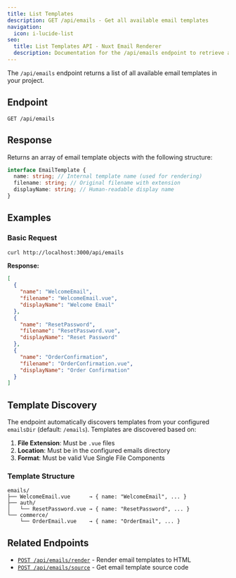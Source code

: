 ```yaml
---
title: List Templates
description: GET /api/emails - Get all available email templates
navigation:
  icon: i-lucide-list
seo:
  title: List Templates API - Nuxt Email Renderer
  description: Documentation for the /api/emails endpoint to retrieve all available email templates.
---
```


The `/api/emails` endpoint returns a list of all available email templates in your project.

## Endpoint

```
GET /api/emails
```

## Response

Returns an array of email template objects with the following structure:

```typescript
interface EmailTemplate {
  name: string; // Internal template name (used for rendering)
  filename: string; // Original filename with extension
  displayName: string; // Human-readable display name
}
```

## Examples

### Basic Request

```bash
curl http://localhost:3000/api/emails
```

**Response:**

```json
[
  {
    "name": "WelcomeEmail",
    "filename": "WelcomeEmail.vue",
    "displayName": "Welcome Email"
  },
  {
    "name": "ResetPassword",
    "filename": "ResetPassword.vue",
    "displayName": "Reset Password"
  },
  {
    "name": "OrderConfirmation",
    "filename": "OrderConfirmation.vue",
    "displayName": "Order Confirmation"
  }
]
```

## Template Discovery

The endpoint automatically discovers templates from your configured `emailsDir` (default: `/emails`). Templates are discovered based on:

1. **File Extension**: Must be `.vue` files
2. **Location**: Must be in the configured emails directory
3. **Format**: Must be valid Vue Single File Components

### Template Structure

```
emails/
├── WelcomeEmail.vue      → { name: "WelcomeEmail", ... }
├── auth/
│   └── ResetPassword.vue → { name: "ResetPassword", ... }
└── commerce/
    └── OrderEmail.vue    → { name: "OrderEmail", ... }
```

## Related Endpoints

- [`POST /api/emails/render`](/api/render) - Render email templates to HTML
- [`POST /api/emails/source`](/api/email-source) - Get email template source code
